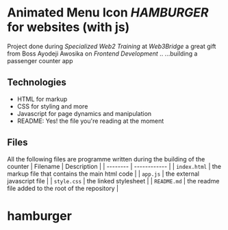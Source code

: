# Animated Menu Icon *HAMBURGER* for websites (with js)

Project done during *Specialized Web2 Training* at *Web3Bridge* a great gift from Boss Ayodeji Awosika on *Frontend Development* .. ...building a passenger counter app

## Technologies

* HTML for markup
* CSS for styling and more
* Javascript for page dynamics and manipulation
* README: Yes! the file you're reading at the moment

## Files

All the following files are programme written during the building of the counter
| Filename | Description |
| -------- | ------------ |
| `index.html` | the markup file that contains the main html code |
| `app.js` | the external javascript file |
| `style.css` | the linked stylesheet |
| `README.md` | the readme file added to the root of the repository |
# hamburger
